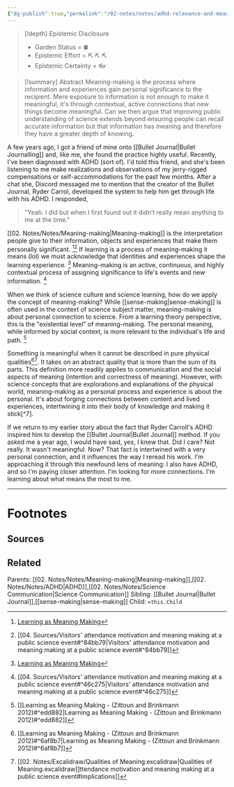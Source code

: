 ```yaml
---
{"dg-publish":true,"permalink":"/02-notes/notes/adhd-relevance-and-meaning-making/","tags":["Notes"],"created":"2024-07-03T12:39:42.940-03:00","updated":"2024-07-04T10:54:58.007-03:00"}
---
```


>[!depth] Epistemic Disclosure
>- Garden Status =  🍀
>- Epistemic Effort =  ⛏️ ⛏️ ⛏️
>- Epistemic Certainty =  👓

>[!summary] Abstract
> Meaning-making is the process where information and experiences gain personal significance to the recipient. Mere exposure to information is not enough to make it meaningful, it's through contextual, active connections that new things become meaningful. Can we then argue that improving public understanding of science extends beyond ensuring people can recall accurate information but that information has meaning and therefore they have a greater depth of knowing. 
>

A few years ago, I got a friend of mine onto [[Bullet Journal\|Bullet Journalling]] and, like me, she found the practice highly useful. Recently, I've been diagnosed with ADHD (sort of). I'd told this friend, and she's been listening to me make realizations and observations of my jerry-rigged compensations or self-accommodations for the past few months. After a chat she, Discord messaged me to mention that the creator of the Bullet Journal, Ryder Carrol, developed the system to help him get through life with his ADHD. I responded, 
> "Yeah. I did but when I first found out it didn’t really mean anything to me at the time."

[[02. Notes/Notes/Meaning-making\|Meaning-making]] is the interpretation people give to their information, objects and experiences that make them personally significant. [^1][^2]  If learning is a process of meaning-making it means (lol) we must acknowledge that identities and experiences shape the learning experience. [^1] Meaning-making is an active, continuous, and highly contextual process of assigning significance to life's events and new information. [^3]

When we think of science culture and science learning, how do we apply the concept of meaning-making? While [[sense-making\|sense-making]] is often used in the context of science subject matter, meaning-making is about personal connection to science. From a learning theory perspective, this is the "existential level" of meaning-making. The personal meaning, while informed by social context, is more relevant to the individual's life and path. [^4]

Something is meaningful when it cannot be described in pure physical qualities[^5][^6]. It takes on an abstract quality that is more than the sum of its parts. This definition more readily applies to communication and the social aspects of meaning (intention and correctness of meaning). However, with science concepts that are explorations and explanations of the physical world, meaning-making as a personal process and experience is about the personal. It's about forging connections between content and lived experiences, intertwining it into their body of knowledge and making it stick[^7]. 

If we return to my earlier story about the fact that Ryder Carroll's ADHD inspired him to develop the [[Bullet Journal\|Bullet Journal]] method. If you asked me a year ago, I would have said, yes, I knew that. Did I care? Not really. It wasn't meaningful. Now? That fact is intertwined with a very personal connection, and it influences the way I reread his work. I'm approaching it through this newfound lens of meaning: I also have ADHD, and so I'm paying closer attention. I'm looking for more connections. I'm learning about what means the most to me. 

---
# Footnotes
## Sources
[^1]: [Learning as Meaning Making](app://obsidian.md/Learning%20as%20Meaning%20Making)
[^2]: [[04. Sources/Visitors' attendance motivation and meaning making at a public science event#^84bb79\|Visitors' attendance motivation and meaning making at a public science event#^84bb79]]
[^3]: [[04. Sources/Visitors' attendance motivation and meaning making at a public science event#^46c275\|Visitors' attendance motivation and meaning making at a public science event#^46c275]]
[^4]: [[Learning as Meaning Making - (Zittoun and Brinkmann 2012)#^edd882\|Learning as Meaning Making - (Zittoun and Brinkmann 2012)#^edd882]]
[^5]: [[Learning as Meaning Making - (Zittoun and Brinkmann 2012)#^6af8b7\|Learning as Meaning Making - (Zittoun and Brinkmann 2012)#^6af8b7]]
[^6]: [[02. Notes/Excalidraw/Qualities of Meaning.excalidraw\|Qualities of Meaning.excalidraw]]ttendance motivation and meaning making at a public science event#Implications]]

## Related
Parents: [[02. Notes/Notes/Meaning-making\|Meaning-making]],[[02. Notes/Notes/ADHD\|ADHD]],[[02. Notes/Notes/Science Communication\|Science Communication]]
Sibling: [[Bullet Journal\|Bullet Journal]],[[sense-making\|sense-making]]
Child: `=this.Child`